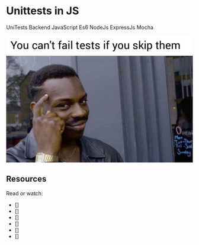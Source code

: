 # Unittests in JS

UniTests Backend JavaScript Es6 NodeJs ExpressJs Mocha

![image](./Untitled%20image.jpg)

## Resources

Read or watch:

- []
- []
- []
- []
- []
- []
